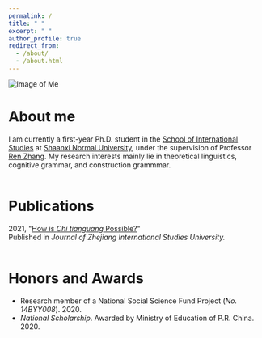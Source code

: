 ```yaml
---
permalink: /
title: " "
excerpt: " "
author_profile: true
redirect_from: 
  - /about/
  - /about.html
---
```

![Image of Me](https://hongjie-fu.github.io/images/grad.jpeg) 

# About me
I am currently a first-year Ph.D. student in the [School of International Studies](http://www.wyxy.snnu.edu.cn/) at [Shaanxi Normal University](https://www.snnu.edu.cn/), under the supervision of Professor [Ren Zhang](http://www.wyxy.snnu.edu.cn/info/1017/1066.htm). My research interests mainly lie in theoretical linguistics, cognitive grammar, and construction grammmar. <br><br>


# Publications
2021, "[How is *Chi tianguang* Possible?](https://kns.cnki.net/kcms/detail/detail.aspx?FileName=ZJJX202101013&DbName=CJFQ2021)" <br> Published in *Journal of Zhejiang International Studies University.* <br><br>


# Honors and Awards
*  Research member of a National Social Science Fund Project (*No. 14BYY008*). 2020.
*  *National Scholarship*.  Awarded by Ministry of Education of P.R. China. 2020.

<!---Activity and Service--->
<!---Experience--->

